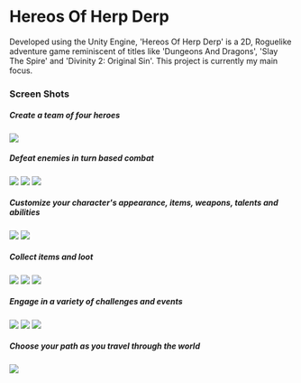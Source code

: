 # Hereos Of Herp Derp
 Developed using the Unity Engine, 'Hereos Of Herp Derp' is a 2D, Roguelike adventure game reminiscent of titles like 'Dungeons And Dragons', 'Slay The Spire' and 'Divinity 2: Original Sin'. This project is currently my main focus.
### Screen Shots

##### Create a team of four heroes
![](Game%20Still%20Images/Team_Builder_Screen.png)

##### Defeat enemies in turn based combat
![](Game%20Still%20Images/Conbat_1.png)
![](Game%20Still%20Images/Combat_2.png)
![](Game%20Still%20Images/Combat_3.png)

##### Customize your character's appearance, items, weapons, talents and abilities
![](Game%20Still%20Images/Character_Sheet.png)
![](Game%20Still%20Images/Talent_Tree.png)

##### Collect items and loot
![](Game%20Still%20Images/Loot_Screen.png)
![](Game%20Still%20Images/Item_Reward_Screen.png)
![](Game%20Still%20Images/State_Reward_Screen.png)

##### Engage in a variety of challenges and events
![](Game%20Still%20Images/Camp_Site_Screen.png)
![](Game%20Still%20Images/Shop_Event.png)
![](Game%20Still%20Images/Kings_Blessing_Event.png)

##### Choose your path as you travel through the world
![](Game%20Still%20Images/World_Map.png)
